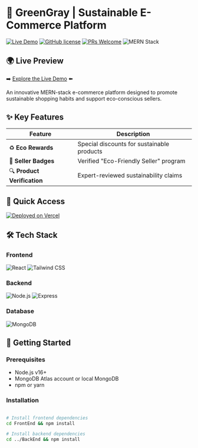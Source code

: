 # 🌱 GreenGray | Sustainable E-Commerce Platform

[![Live Demo](https://img.shields.io/badge/Demo-Live%20Preview-brightgreen?style=for-the-badge&logo=vercel)](https://eco-friendly-ecommerce.vercel.app)
[![GitHub license](https://img.shields.io/badge/license-MIT-blue.svg)](https://github.com/MohamedRamadan200224/ecocart/blob/main/LICENSE)
[![PRs Welcome](https://img.shields.io/badge/PRs-welcome-brightgreen.svg)](https://github.com/MohamedRamadan200224/ecocart/pulls)
![MERN Stack](https://img.shields.io/badge/MERN-Full%20Stack-green)

## 🌍 Live Preview
➡️ [Explore the Live Demo](https://eco-friendly-ecommerce.vercel.app) ⬅️

An innovative MERN-stack e-commerce platform designed to promote sustainable shopping habits and support eco-conscious sellers.

## ✨ Key Features

<div align="center">

| Feature | Description |
|---------|-------------|
| ♻ **Eco Rewards** | Special discounts for sustainable products |
| 🌿 **Seller Badges** | Verified "Eco-Friendly Seller" program |
| 🔍 **Product Verification** | Expert-reviewed sustainability claims |

</div>

## 🚀 Quick Access

[![Deployed on Vercel](https://img.shields.io/badge/Vercel-Deployed-black?style=for-the-badge&logo=vercel)](https://eco-friendly-ecommerce.vercel.app)

## 🛠️ Tech Stack

### Frontend
<p>
  <img src="https://img.shields.io/badge/React-20232A?style=for-the-badge&logo=react&logoColor=61DAFB" alt="React">
  <img src="https://img.shields.io/badge/Tailwind_CSS-38B2AC?style=for-the-badge&logo=tailwind-css&logoColor=white" alt="Tailwind CSS">
</p>

### Backend
<p>
  <img src="https://img.shields.io/badge/Node.js-339933?style=for-the-badge&logo=nodedotjs&logoColor=white" alt="Node.js">
  <img src="https://img.shields.io/badge/Express.js-000000?style=for-the-badge&logo=express&logoColor=white" alt="Express">
</p>

### Database
<p>
  <img src="https://img.shields.io/badge/MongoDB-4EA94B?style=for-the-badge&logo=mongodb&logoColor=white" alt="MongoDB">
</p>

## 🏁 Getting Started

### Prerequisites
- Node.js v16+
- MongoDB Atlas account or local MongoDB
- npm or yarn

### Installation
```bash

# Install frontend dependencies
cd FrontEnd && npm install

# Install backend dependencies
cd ../BackEnd && npm install
